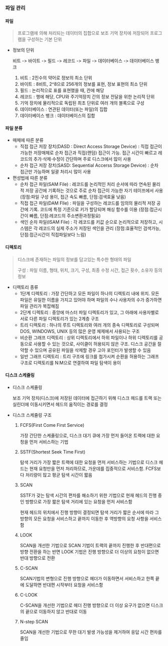 ### 파일 관리



#### 파일

> 프로그램에 의해 처리되는 데이터의 집합으로 보조 기억 장치에 저장되어 프로그램을 구성하는 기본 단위



- 정보의 단위

  비트 -> 바이트 -> 필드 -> 레코드 -> 파일 -> 데이터베이스 -> 데이터베이스 뱅크

  1. 비트 : 2진수의 약어로 정보의 최소 단위
  2. 바이트 : 8비트, 2^8으로 256개의 정보를 표현, 정보 표현의 최소 단위
  3. 필드 : 논리적으로 표를 표현했을 때, 칸에 해당
  4. 레코드 : 행에 해당, CPU와 주기억장치 간의 정보 전달을 위한 논리적 단위
  5. 기억 장치에 물리적으로 독립된 최초 단위로 여러 개의 블록으로 구성
  6. 데이터베이스 : 연관된 데이터(또는 파일)의 집합
  7. 데이터베이스 뱅크 : 데이터베이스의 집합



#### 파일 분류

- 매체에 따른 분류
  - 직접 접근 저장 장치(DASD : Direct Access Storage Device) : 직접 접근이 가능한 저장매체로 순차 접근과 직접(랜덤) 접근이 가능. 접근 시간이 빠르고 레코드의 추가·삭제·수정이 간단하며 주로 디스크에서 많이 사용
  - 순차 접근 저장 장치(SASD: Sequential Accerss Storage Device) : 순차 접근만 가능하며 일괄 처리시 많이 사용
- 편성법에 따른 분류
  - 순차 접근 파일(SAM File) : 레코드를 논리적인 처리 순서에 따라 연속된 물리적 저장 공간에 기록하는 것으로 주로 순차 접근이 가능한 자기 테이프에서 사용 (장점:파일 구성 용이, 접근 속도 빠름, 단점:검색효율 낮음)
  - 직접 접근 파일(DAM FIle) : 파일을 구성하는 레코드를 임의의 물리적 저장 공간에 기록. 코드에 특정 기준으로 키가 할당되며 해싱 함수를 이용 (장점:접근시간이 빠름, 단점:레코드의 주소변환과정필요)
  - 색인 순차 파일(ISAM File) : 각 레코드를 키값 순으로 논리적으로 저장하고, 시스템은 각 레코드의 실제 주소가 저장된 색인을 관리 (장점:효율적인 검색가능, 단점:접근시간이 직접파일보다 느림)



#### 디렉토리

> 디스크에 존재하는 파일의 정보를 담고있는 특수한 형태의 파일
>
> 구성 : 파일 이름, 형태, 위치, 크기, 구성, 최종 수정 시간, 접근 횟수, 소유자 등의 정보

- 디렉토리 종류
  - 1단계 디렉토리 : 가장 간단하고 모든 파일이 하나의 디렉토리 내에 위치. 모든 파일은 유일한 이름을 가지고 있어야 하며 파일의 수나 사용자의 수가 증가하면 파일 관리가 복잡해짐
  - 2단계 디렉토리 : 중앙에 마스터 파일 디렉토리가 있고, 그 아래에 사용자별로 서로 다른 파일 디렉토리가 있는 2계층 구조
  - 트리 디렉토리 : 하나의 루트 디렉토리와 여러 개의 종속 디렉토리로 구성되며 DOS, WINDOWS, UNIX 등의 많은 운영 체제에서 사용되는 구조
  - 비순환 그래프 디렉토리 : 상위 디렉토리에서 하위 파일이나 하위 디렉토리를 공동으로 사용할 수 있는 것으로, 사이클이 허용되지 않은 구조. 디스크 공간을 절약할 수 있으며 공유된 파일을 삭제할 경우 고아 포인터가 발생할 수 있음
  - 일반 그래프 디렉토리 : 트리 구조에 링크를 첨가시켜 순환을 허용하는 그래프 구조로 디렉토리를 N:M으로 연결하여 파일 탐색이 용이





#### 디스크 스케쥴링

- 디스크 스케쥴링 

  보조 기억 장치(디스크)에 저장된 데이터에 접근하기 위해 디스크 헤드를 트랙 또는 실린더에 이동시키면서 헤드의 움직이는 경로를 결정

- 디스크 스케쥴링 구조

  1. FCFS(First Come First Service)

     가장 간단한 스케쥴링으로, 디스크 대기 큐에 가장 먼저 들어온 트랙에 대한 요청을 먼저 서비스하는 기법

  2. SSTF(Shortest Seek Time First)

     탐색 거리가 가장 짧은 트랙에 대한 요청을 먼저 서비스하는 기법으로 디스크 헤드는 현재 요청만을 먼저 처리하므로, 가운데를 집중적으로 서비스함. FCFS보다 처리량이 많고 평균 탐색 시간이 짧음

  3. SCAN

     SSTF가 갖는 탐색 시간의 편차를 해소하기 위한 기법으로 현재 헤드의 진행 중인 방향으로 가장 짧은 탐색 거리에 있는 요청을 먼저 서비스함

     현재 헤드의 위치에서 진행 방향이 결정되면 탐색 거리가 짧은 순서에 따라 그 방향의 모든 요청을 서비스하고 끝까지 이동한 후 역방향의 요청 사항을 서비스함

  4. LOOK

     SCAN을 개선한 기법으로 SCAN 기법이 트랙의 끝까지 진행한 후 반대편으로 방향 전환을 하는 반면 LOOK 기법은 진행 방향으로 더 이상의 요청이 없으면 반대 방향으로 전환

  5. C-SCAN

     SCAN기법의 변형으로 진행 방향으로 헤더가 이동하면서 서비스하고 한쪽 끝에 도달하면 반대편 시작부터 요청을 서비스함

  6. C-LOOK

     C-SCAN을 개선한 기법으로 헤더 진행 방향으로 더 이상 요구가 없으면 디스크의 끝으로 이동하지 않고 반대로 이동

  7. N-step SCAN

     SCAN을 개선한 기법으로 무한 대기 발생 가능성을 제거하여 응답 시간 편차를 줄임